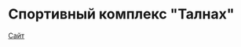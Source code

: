 Cпортивный комплекс "Талнах"
============================

<a href='https://xn--80aa6aigfifei2a.xn--p1ai/' target='blank'>Сайт</a>
